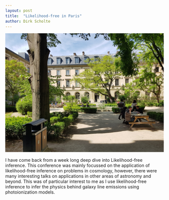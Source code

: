 ```yaml
---
layout: post
title:  "Likelihood-free in Paris"
author: Dirk Scholte
---
```


![alt text](/images/ENS_Paris_quad.jpg)

I have come back from a week long deep dive into Likelihood-free inference. This conference was mainly focussed on the application of likelihood-free inference on problems in cosmology, however, there were many interesting talks on applications in other areas of astronomy and beyond. This was of particular interest to me as I use likelihood-free inference to infer the physics behind galaxy line emissions using photoionization models.
